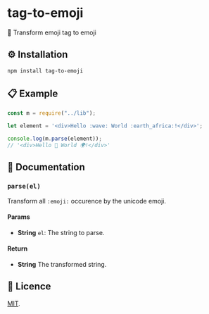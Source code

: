 # tag-to-emoji
:dizzy: Transform emoji tag to emoji

## :gear: Installation

```sh
npm install tag-to-emoji
```

## :clipboard: Example

```js
const m = require("../lib");

let element = '<div>Hello :wave: World :earth_africa:!</div>';

console.log(m.parse(element));
// '<div>Hello 👋 World 🌍!</div>'
```

## :memo: Documentation

### `parse(el)`
Transform all `:emoji:` occurence by the unicode emoji.

#### Params

- **String** `el`: The string to parse.

#### Return
- **String** The transformed string.

## :page_facing_up: Licence

[MIT](./LICENSE).
